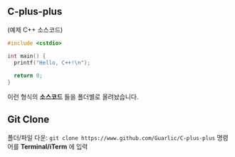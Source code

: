 ## C-plus-plus
(예제 C++ 소스코드)
```c++
#include <cstdio>

int main() {
  printf("Hello, C++!\n");
  
  return 0;
}
```

이런 형식의 **소스코드** 들을 폴더별로 올려놨습니다.
## Git Clone
폴더/파일 다운: ```git clone https://www.github.com/Guarlic/C-plus-plus``` 명령어를 **Terminal/iTerm** 에 입력
